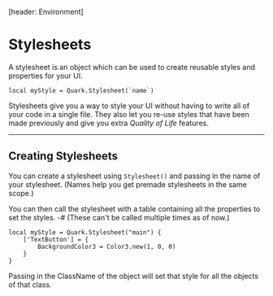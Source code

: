[header: Environment]

# Stylesheets

A stylesheet is an object which can be used to create reusable styles and properties for your UI.

```luau
local myStyle = Quark.Stylesheet(`name`)
```

Stylesheets give you a way to style your UI without having to write all of your code in a single file. They also let you re-use styles that have been made previously and give you extra *Quality of Life* features.

---

## Creating Stylesheets

You can create a stylesheet using `Stylesheet()` and passing in the name of your stylesheet. (Names help you get premade stylesheets in the same scope.)

You can then call the stylesheet with a table containing all the properties to set the styles.
-# (These can't be called multiple times as of now.)

<div class="tab_holder" title="Make all buttons red" code_only>

<tab active="yes" hide>

```luau
local myStyle = Quark.Stylesheet("main") {
	['TextButton'] = {
		BackgroundColor3 = Color3.new(1, 0, 0)
	}
}
```
</tab>

</div>

Passing in the ClassName of the object will set that style for all the objects of that class.

